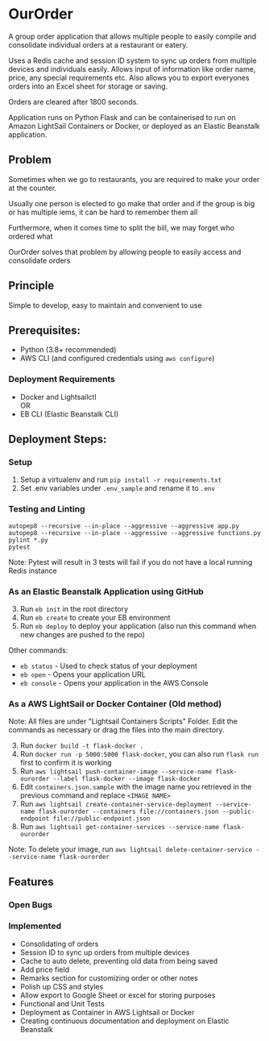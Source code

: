 # OurOrder
A group order application that allows multiple people to easily compile and consolidate individual orders at a restaurant or eatery.

Uses a Redis cache and session ID system to sync up orders from multiple devices and individuals easily. Allows input of information like order name, price, any special requirements etc. Also allows you to export everyones orders into an Excel sheet for storage or saving.

Orders are cleared after 1800 seconds.

Application runs on Python Flask and can be containerised to run on Amazon LightSail Containers or Docker, or deployed as an Elastic Beanstalk application.

## Problem
Sometimes when we go to restaurants, you are required to make your order at the counter. 

Usually one person is elected to go make that order and if the group is big or has multiple iems, it can be hard to remember them all

Furthermore, when it comes time to split the bill, we may forget who ordered what

OurOrder solves that problem by allowing people to easily access and consolidate orders

## Principle
Simple to develop, easy to maintain and convenient to use

## Prerequisites:
- Python (3.8+ recommended)
- AWS CLI (and configured credentials using `aws configure`)
### Deployment Requirements
- Docker and Lightsailctl
<br>OR
- EB CLI (Elastic Beanstalk CLI)

## Deployment Steps:

### Setup
1. Setup a virtualenv and run `pip install -r requirements.txt`
2. Set .env variables under `.env_sample` and rename it to `.env`

### Testing and Linting
```
autopep8 --recursive --in-place --aggressive --aggressive app.py
autopep8 --recursive --in-place --aggressive --aggressive functions.py
pylint *.py
pytest 
```
Note: Pytest will result in 3 tests will fail if you do not have a local running Redis instance
### As an Elastic Beanstalk Application using GitHub
3. Run `eb init` in the root directory
4. Run `eb create` to create your EB environment
5. Run `eb deploy` to deploy your application (also run this command when new changes are pushed to the repo)

Other commands:

- `eb status` - Used to check status of your deployment  
- `eb open` - Opens your application URL
- `eb console` - Opens your application in the AWS Console

### As a AWS LightSail or Docker Container (Old method)
Note: All files are under "Lightsail Containers Scripts" Folder. Edit the commands as necessary or drag the files into the main directory.

3. Run `docker build -t flask-docker .`
4. Run `docker run -p 5000:5000 flask-docker`, you can also run `flask run` first to confirm it is working 
5. Run `aws lightsail push-container-image --service-name flask-ourorder --label flask-docker --image flask-docker`
6. Edit `containers.json.sample` with the image name you retrieved in the previous command and replace `<IMAGE NAME>`
7. Run `aws lightsail create-container-service-deployment --service-name flask-ourorder --containers file://containers.json --public-endpoint file://public-endpoint.json`
8. Run `aws lightsail get-container-services --service-name flask-ourorder`

Note: To delete your image, run `aws lightsail delete-container-service --service-name flask-ourorder`

## Features
### Open Bugs

### Implemented
- Consolidating of orders
- Session ID to sync up orders from multiple devices
- Cache to auto delete, preventing old data from being saved
- Add price field
- Remarks section for customizing order or other notes
- Polish up CSS and styles
- Allow export to Google Sheet or excel for storing purposes
- Functional and Unit Tests
- Deployment as Container in AWS Lightsail or Docker
- Creating continuous documentation and deployment on Elastic Beanstalk
